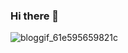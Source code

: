 ### Hi there 👋

<!--
**krit0885824924/krit0885824924** is a ✨ _special_ ✨ repository because its `README.md` (this file) appears on your GitHub profile.

Here are some ideas to get you started:

- 🔭 I’m currently working on Phatthalung School
- 🌱 I’m currently learning Coding
- 🤔 I’m looking for help with Covid-19
- 💬 Ask me about My project
- 📫 How to reach me: wijak0996124591@gmail.com
- 😄 Pronouns: KRiT
-->
![bloggif_61e595659821c](https://user-images.githubusercontent.com/94544396/149805011-fbfccdb1-ba65-4f77-ab56-bc5f166e7f41.gif)
